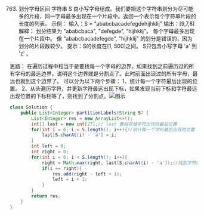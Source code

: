 

763. 划分字母区间
字符串 S 由小写字母组成。我们要把这个字符串划分为尽可能多的片段，同一字母最多出现在一个片段中。返回一个表示每个字符串片段的长度的列表。
示例：
输入：S = "ababcbacadefegdehijhklij"
输出：[9,7,8]
解释：
划分结果为 "ababcbaca", "defegde", "hijhklij"。
每个字母最多出现在一个片段中。
像 "ababcbacadefegde", "hijhklij" 的划分是错误的，因为划分的片段数较少。
提示：S的长度在[1, 500]之间。
S只包含小写字母 'a' 到 'z' 。

思路：
在遍历过程中相当于是要找每一个字母的边界，如果找到之前遍历过的所有字母的最远边界，说明这个边界就是分割点了。此时前面出现过的所有字母，最远也就到这个边界了。
可以分为以下两个步骤：
1、统计每一个字符最后出现的位置。
2、从头遍历字符，并更新字符最远出现下标，如果发现当前下标和字符最远出现位置的下标相等了，则找到了分割点。![图示](https://img-blog.csdnimg.cn/20210103192014656.png?x-oss-process=image/watermark,type_ZmFuZ3poZW5naGVpdGk,shadow_10,text_aHR0cHM6Ly9ibG9nLmNzZG4ubmV0L3dlaXhpbl80NjQ5NzUwMw==,size_16,color_FFFFFF,t_70)

```java
class Solution {
    public List<Integer> partitionLabels(String S) {
        List<Integer> res = new ArrayList<>();
        int[] last = new int[27];// last 数组存储字符出现的最后位置
        for(int i = 0; i < S.length(); i++){//统计每一个字符最后出现的位置
            last[S.charAt(i) - 'a'] = i;
        }
        int left = 0;
        int right = 0;
        for(int i = 0; i < S.length(); i++){
            right = Math.max(right, last[S.charAt(i) - 'a']);//找到字符出现的最远位置
            if(i == right){
                res.add(right - left + 1);
                left = i + 1;
            }
        }
        return res;
    }
}
```